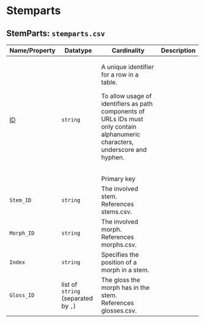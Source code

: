 # Stemparts


## StemParts: `stemparts.csv`

Name/Property | Datatype | Cardinality | Description
 --- | --- | --- | --- 
[ID](http://cldf.clld.org/v1.0/terms.rdf#id) | `string` | <div>             <p>A unique identifier for a row in a table.</p>             <p>                 To allow usage of identifiers as path components of URLs                 IDs must only contain alphanumeric characters, underscore and hyphen.             </p>         </div>         <br>Primary key
`Stem_ID` | `string` | The involved stem.<br>References stems.csv.
`Morph_ID` | `string` | The involved morph.<br>References morphs.csv.
`Index` | `string` | Specifies the position of a morph in a stem.
`Gloss_ID` | list of `string` (separated by `,`) | The gloss the morph has in the stem.<br>References glosses.csv.